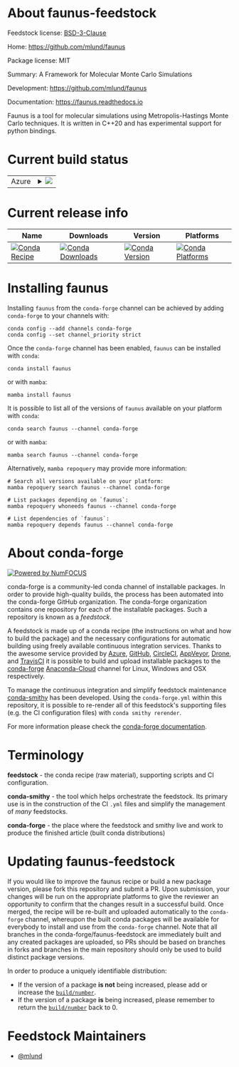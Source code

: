 About faunus-feedstock
======================

Feedstock license: [BSD-3-Clause](https://github.com/conda-forge/faunus-feedstock/blob/main/LICENSE.txt)

Home: https://github.com/mlund/faunus

Package license: MIT

Summary: A Framework for Molecular Monte Carlo Simulations

Development: https://github.com/mlund/faunus

Documentation: https://faunus.readthedocs.io

Faunus is a tool for molecular simulations using Metropolis-Hastings
Monte Carlo techniques. It is written in C++20 and has experimental
support for python bindings.


Current build status
====================


<table>
    
  <tr>
    <td>Azure</td>
    <td>
      <details>
        <summary>
          <a href="https://dev.azure.com/conda-forge/feedstock-builds/_build/latest?definitionId=2593&branchName=main">
            <img src="https://dev.azure.com/conda-forge/feedstock-builds/_apis/build/status/faunus-feedstock?branchName=main">
          </a>
        </summary>
        <table>
          <thead><tr><th>Variant</th><th>Status</th></tr></thead>
          <tbody><tr>
              <td>linux_64_mpimpichpython3.10.____cpython</td>
              <td>
                <a href="https://dev.azure.com/conda-forge/feedstock-builds/_build/latest?definitionId=2593&branchName=main">
                  <img src="https://dev.azure.com/conda-forge/feedstock-builds/_apis/build/status/faunus-feedstock?branchName=main&jobName=linux&configuration=linux%20linux_64_mpimpichpython3.10.____cpython" alt="variant">
                </a>
              </td>
            </tr><tr>
              <td>linux_64_mpimpichpython3.11.____cpython</td>
              <td>
                <a href="https://dev.azure.com/conda-forge/feedstock-builds/_build/latest?definitionId=2593&branchName=main">
                  <img src="https://dev.azure.com/conda-forge/feedstock-builds/_apis/build/status/faunus-feedstock?branchName=main&jobName=linux&configuration=linux%20linux_64_mpimpichpython3.11.____cpython" alt="variant">
                </a>
              </td>
            </tr><tr>
              <td>linux_64_mpimpichpython3.12.____cpython</td>
              <td>
                <a href="https://dev.azure.com/conda-forge/feedstock-builds/_build/latest?definitionId=2593&branchName=main">
                  <img src="https://dev.azure.com/conda-forge/feedstock-builds/_apis/build/status/faunus-feedstock?branchName=main&jobName=linux&configuration=linux%20linux_64_mpimpichpython3.12.____cpython" alt="variant">
                </a>
              </td>
            </tr><tr>
              <td>linux_64_mpimpichpython3.8.____cpython</td>
              <td>
                <a href="https://dev.azure.com/conda-forge/feedstock-builds/_build/latest?definitionId=2593&branchName=main">
                  <img src="https://dev.azure.com/conda-forge/feedstock-builds/_apis/build/status/faunus-feedstock?branchName=main&jobName=linux&configuration=linux%20linux_64_mpimpichpython3.8.____cpython" alt="variant">
                </a>
              </td>
            </tr><tr>
              <td>linux_64_mpimpichpython3.9.____73_pypy</td>
              <td>
                <a href="https://dev.azure.com/conda-forge/feedstock-builds/_build/latest?definitionId=2593&branchName=main">
                  <img src="https://dev.azure.com/conda-forge/feedstock-builds/_apis/build/status/faunus-feedstock?branchName=main&jobName=linux&configuration=linux%20linux_64_mpimpichpython3.9.____73_pypy" alt="variant">
                </a>
              </td>
            </tr><tr>
              <td>linux_64_mpimpichpython3.9.____cpython</td>
              <td>
                <a href="https://dev.azure.com/conda-forge/feedstock-builds/_build/latest?definitionId=2593&branchName=main">
                  <img src="https://dev.azure.com/conda-forge/feedstock-builds/_apis/build/status/faunus-feedstock?branchName=main&jobName=linux&configuration=linux%20linux_64_mpimpichpython3.9.____cpython" alt="variant">
                </a>
              </td>
            </tr><tr>
              <td>linux_64_mpinompipython3.10.____cpython</td>
              <td>
                <a href="https://dev.azure.com/conda-forge/feedstock-builds/_build/latest?definitionId=2593&branchName=main">
                  <img src="https://dev.azure.com/conda-forge/feedstock-builds/_apis/build/status/faunus-feedstock?branchName=main&jobName=linux&configuration=linux%20linux_64_mpinompipython3.10.____cpython" alt="variant">
                </a>
              </td>
            </tr><tr>
              <td>linux_64_mpinompipython3.11.____cpython</td>
              <td>
                <a href="https://dev.azure.com/conda-forge/feedstock-builds/_build/latest?definitionId=2593&branchName=main">
                  <img src="https://dev.azure.com/conda-forge/feedstock-builds/_apis/build/status/faunus-feedstock?branchName=main&jobName=linux&configuration=linux%20linux_64_mpinompipython3.11.____cpython" alt="variant">
                </a>
              </td>
            </tr><tr>
              <td>linux_64_mpinompipython3.12.____cpython</td>
              <td>
                <a href="https://dev.azure.com/conda-forge/feedstock-builds/_build/latest?definitionId=2593&branchName=main">
                  <img src="https://dev.azure.com/conda-forge/feedstock-builds/_apis/build/status/faunus-feedstock?branchName=main&jobName=linux&configuration=linux%20linux_64_mpinompipython3.12.____cpython" alt="variant">
                </a>
              </td>
            </tr><tr>
              <td>linux_64_mpinompipython3.8.____cpython</td>
              <td>
                <a href="https://dev.azure.com/conda-forge/feedstock-builds/_build/latest?definitionId=2593&branchName=main">
                  <img src="https://dev.azure.com/conda-forge/feedstock-builds/_apis/build/status/faunus-feedstock?branchName=main&jobName=linux&configuration=linux%20linux_64_mpinompipython3.8.____cpython" alt="variant">
                </a>
              </td>
            </tr><tr>
              <td>linux_64_mpinompipython3.9.____73_pypy</td>
              <td>
                <a href="https://dev.azure.com/conda-forge/feedstock-builds/_build/latest?definitionId=2593&branchName=main">
                  <img src="https://dev.azure.com/conda-forge/feedstock-builds/_apis/build/status/faunus-feedstock?branchName=main&jobName=linux&configuration=linux%20linux_64_mpinompipython3.9.____73_pypy" alt="variant">
                </a>
              </td>
            </tr><tr>
              <td>linux_64_mpinompipython3.9.____cpython</td>
              <td>
                <a href="https://dev.azure.com/conda-forge/feedstock-builds/_build/latest?definitionId=2593&branchName=main">
                  <img src="https://dev.azure.com/conda-forge/feedstock-builds/_apis/build/status/faunus-feedstock?branchName=main&jobName=linux&configuration=linux%20linux_64_mpinompipython3.9.____cpython" alt="variant">
                </a>
              </td>
            </tr><tr>
              <td>linux_aarch64_mpimpichpython3.10.____cpython</td>
              <td>
                <a href="https://dev.azure.com/conda-forge/feedstock-builds/_build/latest?definitionId=2593&branchName=main">
                  <img src="https://dev.azure.com/conda-forge/feedstock-builds/_apis/build/status/faunus-feedstock?branchName=main&jobName=linux&configuration=linux%20linux_aarch64_mpimpichpython3.10.____cpython" alt="variant">
                </a>
              </td>
            </tr><tr>
              <td>linux_aarch64_mpimpichpython3.11.____cpython</td>
              <td>
                <a href="https://dev.azure.com/conda-forge/feedstock-builds/_build/latest?definitionId=2593&branchName=main">
                  <img src="https://dev.azure.com/conda-forge/feedstock-builds/_apis/build/status/faunus-feedstock?branchName=main&jobName=linux&configuration=linux%20linux_aarch64_mpimpichpython3.11.____cpython" alt="variant">
                </a>
              </td>
            </tr><tr>
              <td>linux_aarch64_mpimpichpython3.12.____cpython</td>
              <td>
                <a href="https://dev.azure.com/conda-forge/feedstock-builds/_build/latest?definitionId=2593&branchName=main">
                  <img src="https://dev.azure.com/conda-forge/feedstock-builds/_apis/build/status/faunus-feedstock?branchName=main&jobName=linux&configuration=linux%20linux_aarch64_mpimpichpython3.12.____cpython" alt="variant">
                </a>
              </td>
            </tr><tr>
              <td>linux_aarch64_mpimpichpython3.8.____cpython</td>
              <td>
                <a href="https://dev.azure.com/conda-forge/feedstock-builds/_build/latest?definitionId=2593&branchName=main">
                  <img src="https://dev.azure.com/conda-forge/feedstock-builds/_apis/build/status/faunus-feedstock?branchName=main&jobName=linux&configuration=linux%20linux_aarch64_mpimpichpython3.8.____cpython" alt="variant">
                </a>
              </td>
            </tr><tr>
              <td>linux_aarch64_mpimpichpython3.9.____73_pypy</td>
              <td>
                <a href="https://dev.azure.com/conda-forge/feedstock-builds/_build/latest?definitionId=2593&branchName=main">
                  <img src="https://dev.azure.com/conda-forge/feedstock-builds/_apis/build/status/faunus-feedstock?branchName=main&jobName=linux&configuration=linux%20linux_aarch64_mpimpichpython3.9.____73_pypy" alt="variant">
                </a>
              </td>
            </tr><tr>
              <td>linux_aarch64_mpimpichpython3.9.____cpython</td>
              <td>
                <a href="https://dev.azure.com/conda-forge/feedstock-builds/_build/latest?definitionId=2593&branchName=main">
                  <img src="https://dev.azure.com/conda-forge/feedstock-builds/_apis/build/status/faunus-feedstock?branchName=main&jobName=linux&configuration=linux%20linux_aarch64_mpimpichpython3.9.____cpython" alt="variant">
                </a>
              </td>
            </tr><tr>
              <td>linux_aarch64_mpinompipython3.10.____cpython</td>
              <td>
                <a href="https://dev.azure.com/conda-forge/feedstock-builds/_build/latest?definitionId=2593&branchName=main">
                  <img src="https://dev.azure.com/conda-forge/feedstock-builds/_apis/build/status/faunus-feedstock?branchName=main&jobName=linux&configuration=linux%20linux_aarch64_mpinompipython3.10.____cpython" alt="variant">
                </a>
              </td>
            </tr><tr>
              <td>linux_aarch64_mpinompipython3.11.____cpython</td>
              <td>
                <a href="https://dev.azure.com/conda-forge/feedstock-builds/_build/latest?definitionId=2593&branchName=main">
                  <img src="https://dev.azure.com/conda-forge/feedstock-builds/_apis/build/status/faunus-feedstock?branchName=main&jobName=linux&configuration=linux%20linux_aarch64_mpinompipython3.11.____cpython" alt="variant">
                </a>
              </td>
            </tr><tr>
              <td>linux_aarch64_mpinompipython3.12.____cpython</td>
              <td>
                <a href="https://dev.azure.com/conda-forge/feedstock-builds/_build/latest?definitionId=2593&branchName=main">
                  <img src="https://dev.azure.com/conda-forge/feedstock-builds/_apis/build/status/faunus-feedstock?branchName=main&jobName=linux&configuration=linux%20linux_aarch64_mpinompipython3.12.____cpython" alt="variant">
                </a>
              </td>
            </tr><tr>
              <td>linux_aarch64_mpinompipython3.8.____cpython</td>
              <td>
                <a href="https://dev.azure.com/conda-forge/feedstock-builds/_build/latest?definitionId=2593&branchName=main">
                  <img src="https://dev.azure.com/conda-forge/feedstock-builds/_apis/build/status/faunus-feedstock?branchName=main&jobName=linux&configuration=linux%20linux_aarch64_mpinompipython3.8.____cpython" alt="variant">
                </a>
              </td>
            </tr><tr>
              <td>linux_aarch64_mpinompipython3.9.____73_pypy</td>
              <td>
                <a href="https://dev.azure.com/conda-forge/feedstock-builds/_build/latest?definitionId=2593&branchName=main">
                  <img src="https://dev.azure.com/conda-forge/feedstock-builds/_apis/build/status/faunus-feedstock?branchName=main&jobName=linux&configuration=linux%20linux_aarch64_mpinompipython3.9.____73_pypy" alt="variant">
                </a>
              </td>
            </tr><tr>
              <td>linux_aarch64_mpinompipython3.9.____cpython</td>
              <td>
                <a href="https://dev.azure.com/conda-forge/feedstock-builds/_build/latest?definitionId=2593&branchName=main">
                  <img src="https://dev.azure.com/conda-forge/feedstock-builds/_apis/build/status/faunus-feedstock?branchName=main&jobName=linux&configuration=linux%20linux_aarch64_mpinompipython3.9.____cpython" alt="variant">
                </a>
              </td>
            </tr><tr>
              <td>osx_64_mpinompipython3.10.____cpython</td>
              <td>
                <a href="https://dev.azure.com/conda-forge/feedstock-builds/_build/latest?definitionId=2593&branchName=main">
                  <img src="https://dev.azure.com/conda-forge/feedstock-builds/_apis/build/status/faunus-feedstock?branchName=main&jobName=osx&configuration=osx%20osx_64_mpinompipython3.10.____cpython" alt="variant">
                </a>
              </td>
            </tr><tr>
              <td>osx_64_mpinompipython3.11.____cpython</td>
              <td>
                <a href="https://dev.azure.com/conda-forge/feedstock-builds/_build/latest?definitionId=2593&branchName=main">
                  <img src="https://dev.azure.com/conda-forge/feedstock-builds/_apis/build/status/faunus-feedstock?branchName=main&jobName=osx&configuration=osx%20osx_64_mpinompipython3.11.____cpython" alt="variant">
                </a>
              </td>
            </tr><tr>
              <td>osx_64_mpinompipython3.12.____cpython</td>
              <td>
                <a href="https://dev.azure.com/conda-forge/feedstock-builds/_build/latest?definitionId=2593&branchName=main">
                  <img src="https://dev.azure.com/conda-forge/feedstock-builds/_apis/build/status/faunus-feedstock?branchName=main&jobName=osx&configuration=osx%20osx_64_mpinompipython3.12.____cpython" alt="variant">
                </a>
              </td>
            </tr><tr>
              <td>osx_64_mpinompipython3.8.____cpython</td>
              <td>
                <a href="https://dev.azure.com/conda-forge/feedstock-builds/_build/latest?definitionId=2593&branchName=main">
                  <img src="https://dev.azure.com/conda-forge/feedstock-builds/_apis/build/status/faunus-feedstock?branchName=main&jobName=osx&configuration=osx%20osx_64_mpinompipython3.8.____cpython" alt="variant">
                </a>
              </td>
            </tr><tr>
              <td>osx_64_mpinompipython3.9.____73_pypy</td>
              <td>
                <a href="https://dev.azure.com/conda-forge/feedstock-builds/_build/latest?definitionId=2593&branchName=main">
                  <img src="https://dev.azure.com/conda-forge/feedstock-builds/_apis/build/status/faunus-feedstock?branchName=main&jobName=osx&configuration=osx%20osx_64_mpinompipython3.9.____73_pypy" alt="variant">
                </a>
              </td>
            </tr><tr>
              <td>osx_64_mpinompipython3.9.____cpython</td>
              <td>
                <a href="https://dev.azure.com/conda-forge/feedstock-builds/_build/latest?definitionId=2593&branchName=main">
                  <img src="https://dev.azure.com/conda-forge/feedstock-builds/_apis/build/status/faunus-feedstock?branchName=main&jobName=osx&configuration=osx%20osx_64_mpinompipython3.9.____cpython" alt="variant">
                </a>
              </td>
            </tr><tr>
              <td>osx_64_mpiopenmpipython3.10.____cpython</td>
              <td>
                <a href="https://dev.azure.com/conda-forge/feedstock-builds/_build/latest?definitionId=2593&branchName=main">
                  <img src="https://dev.azure.com/conda-forge/feedstock-builds/_apis/build/status/faunus-feedstock?branchName=main&jobName=osx&configuration=osx%20osx_64_mpiopenmpipython3.10.____cpython" alt="variant">
                </a>
              </td>
            </tr><tr>
              <td>osx_64_mpiopenmpipython3.11.____cpython</td>
              <td>
                <a href="https://dev.azure.com/conda-forge/feedstock-builds/_build/latest?definitionId=2593&branchName=main">
                  <img src="https://dev.azure.com/conda-forge/feedstock-builds/_apis/build/status/faunus-feedstock?branchName=main&jobName=osx&configuration=osx%20osx_64_mpiopenmpipython3.11.____cpython" alt="variant">
                </a>
              </td>
            </tr><tr>
              <td>osx_64_mpiopenmpipython3.12.____cpython</td>
              <td>
                <a href="https://dev.azure.com/conda-forge/feedstock-builds/_build/latest?definitionId=2593&branchName=main">
                  <img src="https://dev.azure.com/conda-forge/feedstock-builds/_apis/build/status/faunus-feedstock?branchName=main&jobName=osx&configuration=osx%20osx_64_mpiopenmpipython3.12.____cpython" alt="variant">
                </a>
              </td>
            </tr><tr>
              <td>osx_64_mpiopenmpipython3.8.____cpython</td>
              <td>
                <a href="https://dev.azure.com/conda-forge/feedstock-builds/_build/latest?definitionId=2593&branchName=main">
                  <img src="https://dev.azure.com/conda-forge/feedstock-builds/_apis/build/status/faunus-feedstock?branchName=main&jobName=osx&configuration=osx%20osx_64_mpiopenmpipython3.8.____cpython" alt="variant">
                </a>
              </td>
            </tr><tr>
              <td>osx_64_mpiopenmpipython3.9.____73_pypy</td>
              <td>
                <a href="https://dev.azure.com/conda-forge/feedstock-builds/_build/latest?definitionId=2593&branchName=main">
                  <img src="https://dev.azure.com/conda-forge/feedstock-builds/_apis/build/status/faunus-feedstock?branchName=main&jobName=osx&configuration=osx%20osx_64_mpiopenmpipython3.9.____73_pypy" alt="variant">
                </a>
              </td>
            </tr><tr>
              <td>osx_64_mpiopenmpipython3.9.____cpython</td>
              <td>
                <a href="https://dev.azure.com/conda-forge/feedstock-builds/_build/latest?definitionId=2593&branchName=main">
                  <img src="https://dev.azure.com/conda-forge/feedstock-builds/_apis/build/status/faunus-feedstock?branchName=main&jobName=osx&configuration=osx%20osx_64_mpiopenmpipython3.9.____cpython" alt="variant">
                </a>
              </td>
            </tr><tr>
              <td>osx_arm64_python3.10.____cpython</td>
              <td>
                <a href="https://dev.azure.com/conda-forge/feedstock-builds/_build/latest?definitionId=2593&branchName=main">
                  <img src="https://dev.azure.com/conda-forge/feedstock-builds/_apis/build/status/faunus-feedstock?branchName=main&jobName=osx&configuration=osx%20osx_arm64_python3.10.____cpython" alt="variant">
                </a>
              </td>
            </tr><tr>
              <td>osx_arm64_python3.11.____cpython</td>
              <td>
                <a href="https://dev.azure.com/conda-forge/feedstock-builds/_build/latest?definitionId=2593&branchName=main">
                  <img src="https://dev.azure.com/conda-forge/feedstock-builds/_apis/build/status/faunus-feedstock?branchName=main&jobName=osx&configuration=osx%20osx_arm64_python3.11.____cpython" alt="variant">
                </a>
              </td>
            </tr><tr>
              <td>osx_arm64_python3.12.____cpython</td>
              <td>
                <a href="https://dev.azure.com/conda-forge/feedstock-builds/_build/latest?definitionId=2593&branchName=main">
                  <img src="https://dev.azure.com/conda-forge/feedstock-builds/_apis/build/status/faunus-feedstock?branchName=main&jobName=osx&configuration=osx%20osx_arm64_python3.12.____cpython" alt="variant">
                </a>
              </td>
            </tr><tr>
              <td>osx_arm64_python3.8.____cpython</td>
              <td>
                <a href="https://dev.azure.com/conda-forge/feedstock-builds/_build/latest?definitionId=2593&branchName=main">
                  <img src="https://dev.azure.com/conda-forge/feedstock-builds/_apis/build/status/faunus-feedstock?branchName=main&jobName=osx&configuration=osx%20osx_arm64_python3.8.____cpython" alt="variant">
                </a>
              </td>
            </tr><tr>
              <td>osx_arm64_python3.9.____cpython</td>
              <td>
                <a href="https://dev.azure.com/conda-forge/feedstock-builds/_build/latest?definitionId=2593&branchName=main">
                  <img src="https://dev.azure.com/conda-forge/feedstock-builds/_apis/build/status/faunus-feedstock?branchName=main&jobName=osx&configuration=osx%20osx_arm64_python3.9.____cpython" alt="variant">
                </a>
              </td>
            </tr>
          </tbody>
        </table>
      </details>
    </td>
  </tr>
</table>

Current release info
====================

| Name | Downloads | Version | Platforms |
| --- | --- | --- | --- |
| [![Conda Recipe](https://img.shields.io/badge/recipe-faunus-green.svg)](https://anaconda.org/conda-forge/faunus) | [![Conda Downloads](https://img.shields.io/conda/dn/conda-forge/faunus.svg)](https://anaconda.org/conda-forge/faunus) | [![Conda Version](https://img.shields.io/conda/vn/conda-forge/faunus.svg)](https://anaconda.org/conda-forge/faunus) | [![Conda Platforms](https://img.shields.io/conda/pn/conda-forge/faunus.svg)](https://anaconda.org/conda-forge/faunus) |

Installing faunus
=================

Installing `faunus` from the `conda-forge` channel can be achieved by adding `conda-forge` to your channels with:

```
conda config --add channels conda-forge
conda config --set channel_priority strict
```

Once the `conda-forge` channel has been enabled, `faunus` can be installed with `conda`:

```
conda install faunus
```

or with `mamba`:

```
mamba install faunus
```

It is possible to list all of the versions of `faunus` available on your platform with `conda`:

```
conda search faunus --channel conda-forge
```

or with `mamba`:

```
mamba search faunus --channel conda-forge
```

Alternatively, `mamba repoquery` may provide more information:

```
# Search all versions available on your platform:
mamba repoquery search faunus --channel conda-forge

# List packages depending on `faunus`:
mamba repoquery whoneeds faunus --channel conda-forge

# List dependencies of `faunus`:
mamba repoquery depends faunus --channel conda-forge
```


About conda-forge
=================

[![Powered by
NumFOCUS](https://img.shields.io/badge/powered%20by-NumFOCUS-orange.svg?style=flat&colorA=E1523D&colorB=007D8A)](https://numfocus.org)

conda-forge is a community-led conda channel of installable packages.
In order to provide high-quality builds, the process has been automated into the
conda-forge GitHub organization. The conda-forge organization contains one repository
for each of the installable packages. Such a repository is known as a *feedstock*.

A feedstock is made up of a conda recipe (the instructions on what and how to build
the package) and the necessary configurations for automatic building using freely
available continuous integration services. Thanks to the awesome service provided by
[Azure](https://azure.microsoft.com/en-us/services/devops/), [GitHub](https://github.com/),
[CircleCI](https://circleci.com/), [AppVeyor](https://www.appveyor.com/),
[Drone](https://cloud.drone.io/welcome), and [TravisCI](https://travis-ci.com/)
it is possible to build and upload installable packages to the
[conda-forge](https://anaconda.org/conda-forge) [Anaconda-Cloud](https://anaconda.org/)
channel for Linux, Windows and OSX respectively.

To manage the continuous integration and simplify feedstock maintenance
[conda-smithy](https://github.com/conda-forge/conda-smithy) has been developed.
Using the ``conda-forge.yml`` within this repository, it is possible to re-render all of
this feedstock's supporting files (e.g. the CI configuration files) with ``conda smithy rerender``.

For more information please check the [conda-forge documentation](https://conda-forge.org/docs/).

Terminology
===========

**feedstock** - the conda recipe (raw material), supporting scripts and CI configuration.

**conda-smithy** - the tool which helps orchestrate the feedstock.
                   Its primary use is in the construction of the CI ``.yml`` files
                   and simplify the management of *many* feedstocks.

**conda-forge** - the place where the feedstock and smithy live and work to
                  produce the finished article (built conda distributions)


Updating faunus-feedstock
=========================

If you would like to improve the faunus recipe or build a new
package version, please fork this repository and submit a PR. Upon submission,
your changes will be run on the appropriate platforms to give the reviewer an
opportunity to confirm that the changes result in a successful build. Once
merged, the recipe will be re-built and uploaded automatically to the
`conda-forge` channel, whereupon the built conda packages will be available for
everybody to install and use from the `conda-forge` channel.
Note that all branches in the conda-forge/faunus-feedstock are
immediately built and any created packages are uploaded, so PRs should be based
on branches in forks and branches in the main repository should only be used to
build distinct package versions.

In order to produce a uniquely identifiable distribution:
 * If the version of a package **is not** being increased, please add or increase
   the [``build/number``](https://docs.conda.io/projects/conda-build/en/latest/resources/define-metadata.html#build-number-and-string).
 * If the version of a package **is** being increased, please remember to return
   the [``build/number``](https://docs.conda.io/projects/conda-build/en/latest/resources/define-metadata.html#build-number-and-string)
   back to 0.

Feedstock Maintainers
=====================

* [@mlund](https://github.com/mlund/)

